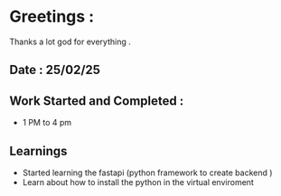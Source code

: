# Greetings :
 Thanks a lot god for everything . 

## Date : 25/02/25 

## Work Started and Completed : 
 - 1 PM to 4 pm 

 ## Learnings 
  - Started learning the fastapi (python framework to create backend )
   - Learn about how to install the python in the virtual enviroment 
   